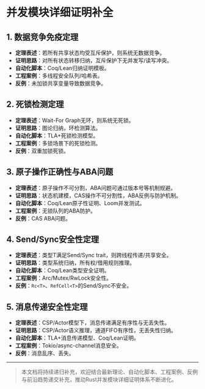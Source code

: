 # 并发模块详细证明补全

## 1. 数据竞争免疫定理

- **定理表述**：若所有共享状态均受互斥保护，则系统无数据竞争。
- **证明思路**：对所有状态转移归纳，互斥保护下无并发写/读写冲突。
- **自动化脚本**：Coq/Lean归纳证明模板。
- **工程案例**：多线程安全队列/哈希表。
- **反例**：未加锁共享变量导致数据竞争。

## 2. 死锁检测定理

- **定理表述**：Wait-For Graph无环，则系统无死锁。
- **证明思路**：图论归纳，环检测算法。
- **自动化脚本**：TLA+死锁检测模型。
- **工程案例**：多锁场景下的死锁检测。
- **反例**：双重加锁死锁。

## 3. 原子操作正确性与ABA问题

- **定理表述**：原子操作不可分割，ABA问题可通过版本号等机制规避。
- **证明思路**：状态机建模，CAS操作不可分割性，ABA反例与防护机制。
- **自动化脚本**：Coq/Lean原子性证明、Loom并发测试。
- **工程案例**：无锁队列的ABA防护。
- **反例**：CAS ABA问题。

## 4. Send/Sync安全性定理

- **定理表述**：类型T满足Send/Sync trait，则跨线程传递/共享安全。
- **证明思路**：类型系统归纳，所有权/借用规则推理。
- **自动化脚本**：Coq/Lean类型安全证明。
- **工程案例**：Arc/Mutex/RwLock安全性。
- **反例**：`Rc<T>`、`RefCell<T>`的Send/Sync不安全。

## 5. 消息传递安全性定理

- **定理表述**：CSP/Actor模型下，消息传递满足有序性与无丢失性。
- **证明思路**：CSP/Actor语义推理，通道FIFO有序性，无丢失性归纳。
- **自动化脚本**：TLA+消息传递模型、Coq/Lean证明。
- **工程案例**：Tokio/async-channel消息安全。
- **反例**：消息乱序、丢失。

---

> 本文档将持续递归补充，欢迎结合最新理论、自动化脚本、工程案例、反例与前沿趋势递交补充，推动Rust并发模块详细证明体系不断进化。

